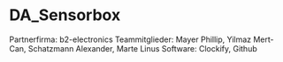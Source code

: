 # DA_Sensorbox
Partnerfirma: b2-electronics
Teammitglieder: Mayer Phillip, Yilmaz Mert-Can, Schatzmann Alexander, Marte Linus
Software: Clockify, Github
